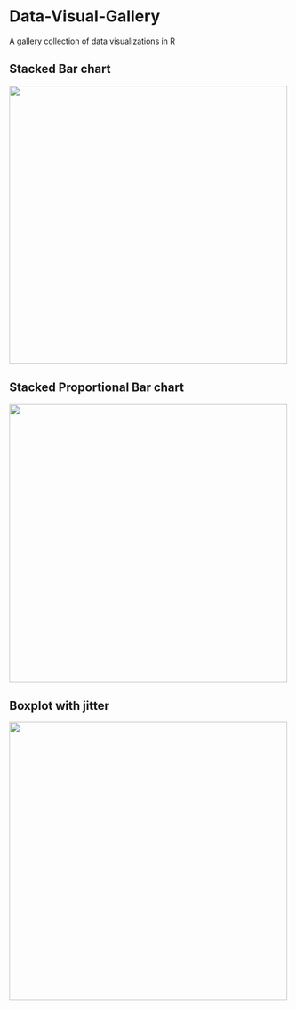 # Data-Visual-Gallery
A gallery collection of data visualizations in R



## Stacked Bar chart
<img height="500" src="https://user-images.githubusercontent.com/55933131/143720992-3836649d-69e8-482a-949b-e2e47a04b8e8.png">

## Stacked Proportional Bar chart
<img height="500" src="https://user-images.githubusercontent.com/55933131/143720905-600abf54-f020-48ad-85be-ea479f0496b5.png">

## Boxplot with jitter
<img height="500" src="https://user-images.githubusercontent.com/55933131/143721869-c407a1d5-f094-4efe-97b8-e0be477c68b0.png">
